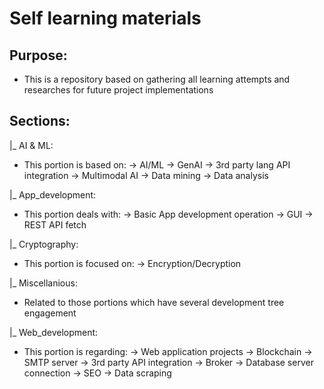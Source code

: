 # Self learning materials

## Purpose:
- This is a repository based on gathering all learning attempts and researches for future project implementations

## Sections:

|_ AI & ML:
- This portion is based on:
-> AI/ML
-> GenAI
-> 3rd party lang API integration
-> Multimodal AI
-> Data mining
-> Data analysis

|_ App_development:
-  This portion deals with:
-> Basic App development operation
-> GUI
-> REST API fetch

|_ Cryptography:
- This portion is focused on:
-> Encryption/Decryption

|_ Miscellanious:
- Related to those portions which have several development tree engagement

|_ Web_development:
- This portion is regarding:
-> Web application projects
-> Blockchain
-> SMTP server
-> 3rd party API integration
-> Broker
-> Database server connection
-> SEO
-> Data scraping
